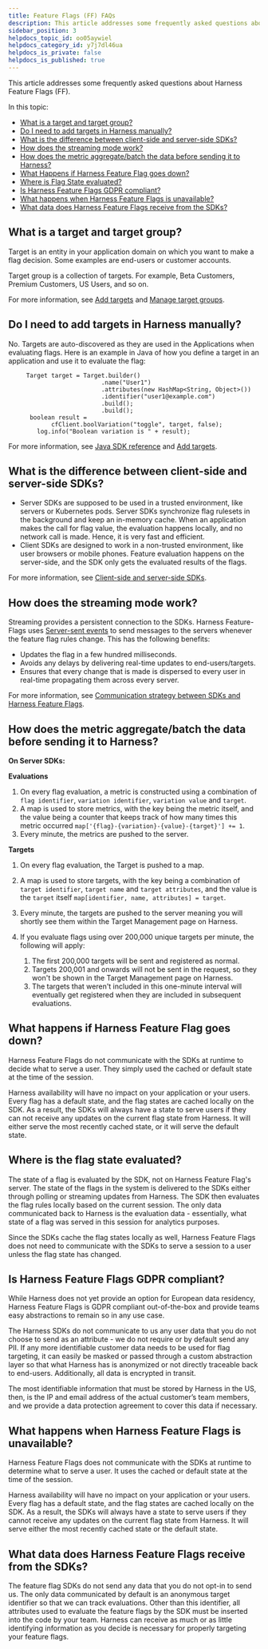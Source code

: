 ```yaml
---
title: Feature Flags (FF) FAQs
description: This article addresses some frequently asked questions about Harness Feature Flags (FF).
sidebar_position: 3
helpdocs_topic_id: oo05aywiel
helpdocs_category_id: y7j7dl46ua
helpdocs_is_private: false
helpdocs_is_published: true
---
```


This article addresses some frequently asked questions about Harness Feature Flags (FF).

In this topic:

* [What is a target and target group?](harness-feature-flag-faqs.md#what-is-a-target-and-target-group)
* [Do I need to add targets in Harness manually?](harness-feature-flag-faqs.md#do-i-need-to-add-targets-in-harness-manually)
* [What is the difference between client-side and server-side SDKs?](harness-feature-flag-faqs.md#what-is-the-difference-between-client-side-and-server-side-sdks)
* [How does the streaming mode work?](harness-feature-flag-faqs.md#how-does-the-streaming-mode-work)
* [How does the metric aggregate/batch the data before sending it to Harness?](harness-feature-flag-faqs.md#how-does-the-metric-aggregatebatch-the-data-before-sending-it-to-harness)
* [What Happens if Harness Feature Flag goes down?](harness-feature-flag-faqs.md#what-happens-if-harness-feature-flag-goes-down)
* [Where is Flag State evaluated?](harness-feature-flag-faqs.md#where-is-the-flag-state-evaluated)
* [Is Harness Feature Flags GDPR compliant?](harness-feature-flag-faqs.md#is-harness-feature-flags-gdpr-compliant)
* [What happens when Harness Feature Flags is unavailable?](harness-feature-flag-faqs.md#what-happens-when-harness-feature-flags-is-unavailable)
* [What data does Harness Feature Flags receive from the SDKs?](harness-feature-flag-faqs.md#what-data-does-harness-feature-flags-receive-from-the-sdks)

## What is a target and target group?

Target is an entity in your application domain on which you want to make a flag decision. Some examples are end-users or customer accounts.

Target group is a collection of targets. For example, Beta Customers, Premium Customers, US Users, and so on.

For more information, see [Add targets](/docs/feature-flags/ff-target-management/add-targets) and [Manage target groups](/docs/feature-flags/ff-target-management/add-target-groups).

## Do I need to add targets in Harness manually?

No. Targets are auto-discovered as they are used in the Applications when evaluating flags. Here is an example in Java of how you define a target in an application and use it to evaluate the flag:


```
     Target target = Target.builder()  
                          .name("User1")  
                          .attributes(new HashMap<String, Object>())  
                          .identifier("user1@example.com")  
                          .build();  
                          .build();  
      boolean result =  
            cfClient.boolVariation("toggle", target, false);  
        log.info("Boolean variation is " + result);
```
For more information, see [Java SDK reference](../../feature-flags/ff-sdks/server-sdks/integrate-feature-flag-with-java-sdk.md) and [Add targets](/docs/feature-flags/ff-target-management/add-targets).

## What is the difference between client-side and server-side SDKs?

* Server SDKs are supposed to be used in a trusted environment, like servers or Kubernetes pods. Server SDKs synchronize flag rulesets in the background and keep an in-memory cache. When an application makes the call for flag value, the evaluation happens locally, and no network call is made. Hence, it is very fast and efficient.
* Client SDKs are designed to work in a non-trusted environment, like user browsers or mobile phones. Feature evaluation happens on the server-side, and the SDK only gets the evaluated results of the flags.

For more information, see [Client-side and server-side SDKs](../../feature-flags/ff-sdks/sdk-overview/client-side-and-server-side-sdks.md).

## How does the streaming mode work?

Streaming provides a persistent connection to the SDKs. Harness Feature-Flags uses [Server-sent events](https://en.wikipedia.org/wiki/Server-sent_events) to send messages to the servers whenever the feature flag rules change. This has the following benefits:

* Updates the flag in a few hundred milliseconds.
* Avoids any delays by delivering real-time updates to end-users/targets.
* Ensures that every change that is made is dispersed to every user in real-time propagating them across every server.

For more information, see [Communication strategy between SDKs and Harness Feature Flags](../../feature-flags/ff-sdks/sdk-overview/communication-sdks-harness-feature-flags.md).

## How does the metric aggregate/batch the data before sending it to Harness?

**On Server SDKs:**

**Evaluations**
1. On every flag evaluation, a metric is constructed using a combination of `flag identifier`, `variation identifier`, `variation value` and `target`.
2. A map is used to store metrics, with the key being the metric itself, and the value being a counter that keeps track of how many times this metric occurred `map['{flag}-{variation}-{value}-{target}'] += 1`.
3. Every minute, the metrics are pushed to the server.

**Targets**
1. On every flag evaluation, the Target is pushed to a map. 
2. A map is used to store targets, with the key being a combination of `target identifier`, `target name` and `target attributes`, and the value is the `target` itself `map[identifier, name, attributes] = target`.
3. Every minute, the targets are pushed to the server meaning you will shortly see them within the Target Management page on Harness.
4. If you evaluate flags using over 200,000 unique targets per minute, the following will apply:

   1. The first 200,000 targets will be sent and registered as normal.
   2. Targets 200,001 and onwards will not be sent in the request, so they won't be shown in the Target Management page on Harness.
   3. The targets that weren't included in this one-minute interval will eventually get registered when they are included in subsequent evaluations.

## What happens if Harness Feature Flag goes down?

Harness Feature Flags do not communicate with the SDKs at runtime to decide what to serve a user. They simply used the cached or default state at the time of the session.

Harness availability will have no impact on your application or your users. Every flag has a default state, and the flag states are cached locally on the SDK. As a result, the SDKs will always have a state to serve users if they can not receive any updates on the current flag state from Harness. It will either serve the most recently cached state, or it will serve the default state. 

## Where is the flag state evaluated?

The state of a flag is evaluated by the SDK, not on Harness Feature Flag's server. The state of the flags in the system is delivered to the SDKs either through polling or streaming updates from Harness. The SDK then evaluates the flag rules locally based on the current session. The only data communicated back to Harness is the evaluation data - essentially, what state of a flag was served in this session for analytics purposes.

Since the SDKs cache the flag states locally as well, Harness Feature Flags does not need to communicate with the SDKs to serve a session to a user unless the flag state has changed.

## Is Harness Feature Flags GDPR compliant?

While Harness does not yet provide an option for European data residency, Harness Feature Flags is GDPR compliant out-of-the-box and provide teams easy abstractions to remain so in any use case.

The Harness SDKs do not communicate to us any user data that you do not choose to send as an attribute - we do not require or by default send any PII. If any more identifiable customer data needs to be used for flag targeting, it can easily be masked or passed through a custom abstraction layer so that what Harness has is anonymized or not directly traceable back to end-users. Additionally, all data is encrypted in transit.

The most identifiable information that must be stored by Harness in the US, then, is the IP and email address of the actual customer’s team members, and we provide a data protection agreement to cover this data if necessary.

## What happens when Harness Feature Flags is unavailable?

Harness Feature Flags does not communicate with the SDKs at runtime to determine what to serve a user. It uses the cached or default state at the time of the session.

Harness availability will have no impact on your application or your users. Every flag has a default state, and the flag states are cached locally on the SDK. As a result, the SDKs will always have a state to serve users if they cannot receive any updates on the current flag state from Harness. It will serve either the most recently cached state or the default state. 

## What data does Harness Feature Flags receive from the SDKs?

The feature flag SDKs do not send any data that you do not opt-in to send us. The only data communicated by default is an anonymous target identifier so that we can track evaluations. Other than this identifier, all attributes used to evaluate the feature flags by the SDK must be inserted into the code by your team. Harness can receive as much or as little identifying information as you decide is necessary for properly targeting your feature flags.

